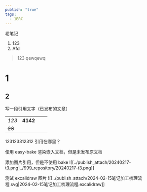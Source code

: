 ```yaml
---
publish: "true"
tags:
  - 1BRC
---
```


老笔记

1. 123
2. Afd
> 123
qewqewq
# 1
## 2

写一段引用文字（已发布的文章）

|  |  |  |  |
| ---- | ---: | ---- | ---- |
| *123* | **4142** |  |  |
| ~~23~~ |  |  |  |

123123312312 引用在哪里？



使用 easy-bake 渲染嵌入文档，但是未发布原文档

添加图片引用，但是不使用 bake
![[../publish_attach/20240217-t3.png|../999_repository/20240217-t3.png]]

测试 excalidraw 图片
![[../publish_attach/2024-02-15笔记加工梳理流程.svg|2024-02-15笔记加工梳理流程.excalidraw]]